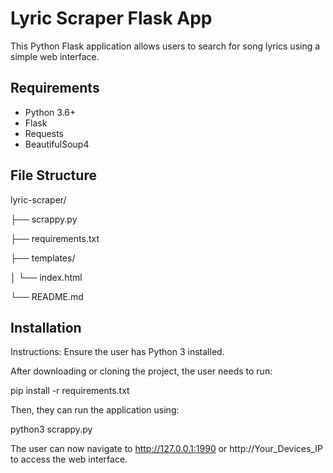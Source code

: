 # Lyric Scraper Flask App

This Python Flask application allows users to search for song lyrics using a simple web interface.

## Requirements

- Python 3.6+
- Flask
- Requests
- BeautifulSoup4

## File Structure
lyric-scraper/

├── scrappy.py

├── requirements.txt

├── templates/

│   └── index.html

└── README.md

## Installation 

Instructions:
Ensure the user has Python 3 installed.

After downloading or cloning the project, the user needs to run:

pip install -r requirements.txt

Then, they can run the application using:

python3 scrappy.py

The user can now navigate to http://127.0.0.1:1990 or http://Your_Devices_IP to access the web interface. 

